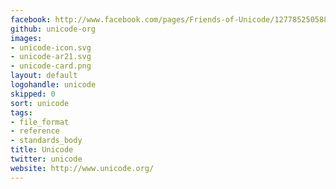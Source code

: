 ```yaml
---
facebook: http://www.facebook.com/pages/Friends-of-Unicode/127785250588285
github: unicode-org
images:
- unicode-icon.svg
- unicode-ar21.svg
- unicode-card.png
layout: default
logohandle: unicode
skipped: 0
sort: unicode
tags:
- file_format
- reference
- standards_body
title: Unicode
twitter: unicode
website: http://www.unicode.org/
---
```

